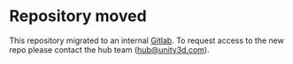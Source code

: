 # Repository moved
This repository migrated to an internal [Gitlab](https://gitlab.internal.unity3d.com/hub/unity-editor-version). To request access to the new repo please contact the hub team (hub@unity3d.com).
